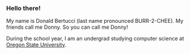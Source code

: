 ### Hello there! 
My name is Donald Bertucci (last name pronounced BURR-2-CHEE). My friends call me Donny. So you can call me Donny!

During the school year, I am an undergrad studying computer science at [Oregon State University](https://oregonstate.edu/).
